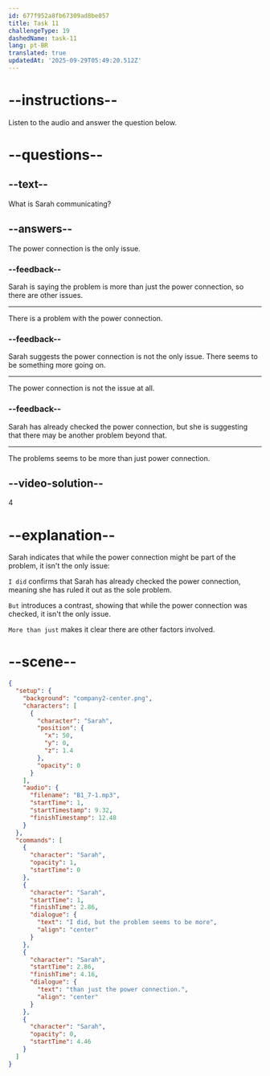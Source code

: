 ```yaml
---
id: 677f952a8fb67309ad8be057
title: Task 11
challengeType: 19
dashedName: task-11
lang: pt-BR
translated: true
updatedAt: '2025-09-29T05:49:20.512Z'
---
```


<!-- (audio) Sarah: I did, but the problem seems to be more than just the power connection. -->

# --instructions--

Listen to the audio and answer the question below.

# --questions--

## --text--

What is Sarah communicating?

## --answers--

The power connection is the only issue.

### --feedback--

Sarah is saying the problem is more than just the power connection, so there are other issues.

---

There is a problem with the power connection.

### --feedback--

Sarah suggests the power connection is not the only issue. There seems to be something more going on.

---

The power connection is not the issue at all.

### --feedback--

Sarah has already checked the power connection, but she is suggesting that there may be another problem beyond that.

---

The problems seems to be more than just power connection.

## --video-solution--

4

# --explanation--

Sarah indicates that while the power connection might be part of the problem, it isn't the only issue:

`I did` confirms that Sarah has already checked the power connection, meaning she has ruled it out as the sole problem.

`But` introduces a contrast, showing that while the power connection was checked, it isn't the only issue.

`More than just` makes it clear there are other factors involved.

# --scene--

```json
{
  "setup": {
    "background": "company2-center.png",
    "characters": [
      {
        "character": "Sarah",
        "position": {
          "x": 50,
          "y": 0,
          "z": 1.4
        },
        "opacity": 0
      }
    ],
    "audio": {
      "filename": "B1_7-1.mp3",
      "startTime": 1,
      "startTimestamp": 9.32,
      "finishTimestamp": 12.48
    }
  },
  "commands": [
    {
      "character": "Sarah",
      "opacity": 1,
      "startTime": 0
    },
    {
      "character": "Sarah",
      "startTime": 1,
      "finishTime": 2.86,
      "dialogue": {
        "text": "I did, but the problem seems to be more",
        "align": "center"
      }
    },
    {
      "character": "Sarah",
      "startTime": 2.86,
      "finishTime": 4.16,
      "dialogue": {
        "text": "than just the power connection.",
        "align": "center"
      }
    },
    {
      "character": "Sarah",
      "opacity": 0,
      "startTime": 4.46
    }
  ]
}
```
